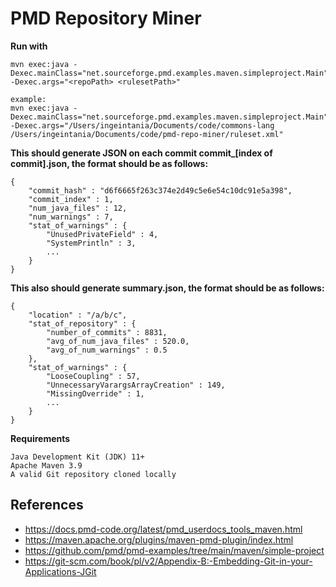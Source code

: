 # PMD Repository Miner

**Run with**

    mvn exec:java -Dexec.mainClass="net.sourceforge.pmd.examples.maven.simpleproject.Main" -Dexec.args="<repoPath> <rulesetPath>"
  
    example:
    mvn exec:java -Dexec.mainClass="net.sourceforge.pmd.examples.maven.simpleproject.Main" -Dexec.args="/Users/ingeintania/Documents/code/commons-lang /Users/ingeintania/Documents/code/pmd-repo-miner/ruleset.xml"

**This should generate JSON on each commit commit_[index of commit].json, the format should be as follows:**

    {
        "commit_hash" : "d6f6665f263c374e2d49c5e6e54c10dc91e5a398",
        "commit_index" : 1,
        "num_java_files" : 12,
        "num_warnings" : 7,
        "stat_of_warnings" : {
            "UnusedPrivateField" : 4,
            "SystemPrintln" : 3,
            ...
        }
    }

**This also should generate summary.json, the format should be as follows:**

    {
        "location" : "/a/b/c",
        "stat_of_repository" : {
            "number_of_commits" : 8831,
            "avg_of_num_java_files" : 520.0,
            "avg_of_num_warnings" : 0.5
        },
        "stat_of_warnings" : {
            "LooseCoupling" : 57,
            "UnnecessaryVarargsArrayCreation" : 149,
            "MissingOverride" : 1,
            ...
        }
    }

**Requirements**
    
    Java Development Kit (JDK) 11+
    Apache Maven 3.9
    A valid Git repository cloned locally

## References

*   <https://docs.pmd-code.org/latest/pmd_userdocs_tools_maven.html>
*   <https://maven.apache.org/plugins/maven-pmd-plugin/index.html>
*   <https://github.com/pmd/pmd-examples/tree/main/maven/simple-project>
*   <https://git-scm.com/book/pl/v2/Appendix-B:-Embedding-Git-in-your-Applications-JGit>